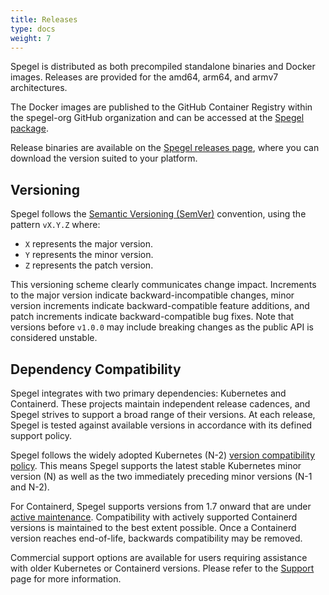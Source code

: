 ```yaml
---
title: Releases
type: docs
weight: 7
---
```


Spegel is distributed as both precompiled standalone binaries and Docker images. Releases are provided for the amd64, arm64, and armv7 architectures.

The Docker images are published to the GitHub Container Registry within the spegel-org GitHub organization and can be accessed at the [Spegel package](https://github.com/spegel-org/spegel/pkgs/container/spegel).

Release binaries are available on the [Spegel releases page](https://github.com/spegel-org/spegel/releases), where you can download the version suited to your platform.

## Versioning 

Spegel follows the [Semantic Versioning (SemVer)](https://semver.org/) convention, using the pattern `vX.Y.Z` where:

* `X` represents the major version.
* `Y` represents the minor version.
* `Z` represents the patch version.

This versioning scheme clearly communicates change impact. Increments to the major version indicate backward-incompatible changes, minor version increments indicate backward-compatible feature additions, and patch increments indicate backward-compatible bug fixes. Note that versions before `v1.0.0` may include breaking changes as the public API is considered unstable.

## Dependency Compatibility

Spegel integrates with two primary dependencies: Kubernetes and Containerd. These projects maintain independent release cadences, and Spegel strives to support a broad range of their versions. At each release, Spegel is tested against available versions in accordance with its defined support policy.

Spegel follows the widely adopted Kubernetes (N-2) [version compatibility policy](https://kubernetes.io/releases/version-skew-policy/). This means Spegel supports the latest stable Kubernetes minor version (N) as well as the two immediately preceding minor versions (N-1 and N-2).

For Containerd, Spegel supports versions from 1.7 onward that are under [active maintenance](https://containerd.io/releases/#current-state-of-containerd-releases). Compatibility with actively supported Containerd versions is maintained to the best extent possible. Once a Containerd version reaches end-of-life, backwards compatibility may be removed.

Commercial support options are available for users requiring assistance with older Kubernetes or Containerd versions. Please refer to the [Support](/support) page for more information.
